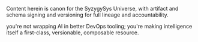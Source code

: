 Content herein is canon for the SyzygySys Universe, with artifact and schema signing and versioning for full lineage and accountability.


you're not wrapping AI in better DevOps tooling; you're making intelligence itself a first-class, versionable, composable resource.